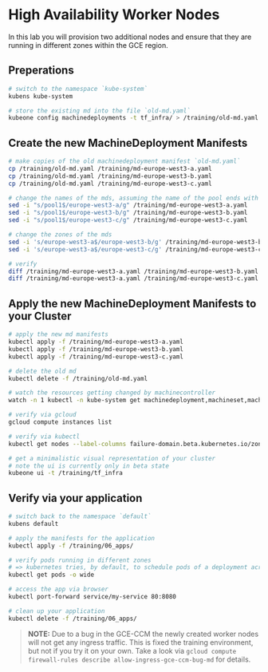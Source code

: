 # High Availability Worker Nodes

In this lab you will provision two additional nodes and ensure that they are running in different zones within the GCE region.

## Preperations

```bash
# switch to the namespace `kube-system`
kubens kube-system

# store the existing md into the file `old-md.yaml`
kubeone config machinedeployments -t tf_infra/ > /training/old-md.yaml
```

## Create the new MachineDeployment Manifests

```bash
# make copies of the old machinedeployment manifest `old-md.yaml`
cp /training/old-md.yaml /training/md-europe-west3-a.yaml
cp /training/old-md.yaml /training/md-europe-west3-b.yaml
cp /training/old-md.yaml /training/md-europe-west3-c.yaml

# change the names of the mds, assuming the name of the pool ends with `pool1`
sed -i "s/pool1$/europe-west3-a/g" /training/md-europe-west3-a.yaml
sed -i "s/pool1$/europe-west3-b/g" /training/md-europe-west3-b.yaml
sed -i "s/pool1$/europe-west3-c/g" /training/md-europe-west3-c.yaml

# change the zones of the mds
sed -i 's/europe-west3-a$/europe-west3-b/g' /training/md-europe-west3-b.yaml
sed -i 's/europe-west3-a$/europe-west3-c/g' /training/md-europe-west3-c.yaml

# verify
diff /training/md-europe-west3-a.yaml /training/md-europe-west3-b.yaml
diff /training/md-europe-west3-a.yaml /training/md-europe-west3-c.yaml
```

## Apply the new MachineDeployment Manifests to your Cluster

```bash
# apply the new md manifests
kubectl apply -f /training/md-europe-west3-a.yaml
kubectl apply -f /training/md-europe-west3-b.yaml
kubectl apply -f /training/md-europe-west3-c.yaml

# delete the old md
kubectl delete -f /training/old-md.yaml

# watch the resources getting changed by machinecontroller
watch -n 1 kubectl -n kube-system get machinedeployment,machineset,machine,node

# verify via gcloud
gcloud compute instances list

# verify via kubectl
kubectl get nodes --label-columns failure-domain.beta.kubernetes.io/zone

# get a minimalistic visual representation of your cluster
# note the ui is currently only in beta state
kubeone ui -t /training/tf_infra
```

## Verify via your application

```bash
# switch back to the namespace `default`
kubens default

# apply the manifests for the application
kubectl apply -f /training/06_apps/

# verify pods running in different zones
# => kubernetes tries, by default, to schedule pods of a deployment across the available worker nodes
kubectl get pods -o wide

# access the app via browser
kubectl port-forward service/my-service 80:8080

# clean up your application
kubectl delete -f /training/06_apps/
```

>**NOTE:**
> Due to a bug in the GCE-CCM the newly created worker nodes will not get any ingress traffic. This is fixed the training environment, but not if you try it on your own.
> Take a look via `gcloud compute firewall-rules describe allow-ingress-gce-ccm-bug-md` for details.
